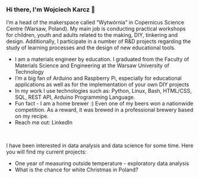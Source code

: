 ### Hi there, I'm Wojciech Karcz 👋

I’m a head of the makerspace called “Wytwórnia” in Copernicus Science Centre (Warsaw, Poland). My main job is conducting practical workshops for children, youth and adults related to the making, DIY, tinkering and design. Additionally, I participate in a number of R&D projects regarding the study of learning processes and the design of new educational tools.

- I am a materials engineer by education. I graduated from the Faculty of Materials Science and Engineering at the Warsaw University of Technology
- I’m a big fan of Arduino and Raspberry Pi, especially for educational applications as well as for the implementation of your own DIY projects
- In my work I use technologies such as: Python, Linux, Bash, HTML/CSS, SQL, REST API, Arduino Programming Language.
- Fun fact - I am a home brewer :) Even one of my beers won a nationwide competition. As a reward, it was brewed in a professional brewery based on my recipe.
- Reach me out: LinkedIn
<br>

I have been interested in data analysis and data science for some time. Here you will find my current projects:

- One year of measuring outside temperature - exploratory data analysis
- What is the chance for white Christmas in Poland?






<!--
**wojciechkarcz/wojciechkarcz** is a ✨ _special_ ✨ repository because its `README.md` (this file) appears on your GitHub profile.

Here are some ideas to get you started:

- 🔭 I’m currently working on ...
- 🌱 I’m currently learning ...
- 👯 I’m looking to collaborate on ...
- 🤔 I’m looking for help with ...
- 💬 Ask me about ...
- 📫 How to reach me: ...
- 😄 Pronouns: ...
- ⚡ Fun fact: ...
-->
